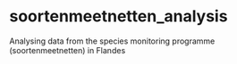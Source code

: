 # soortenmeetnetten_analysis
Analysing data from the species monitoring programme (soortenmeetnetten) in Flandes 
